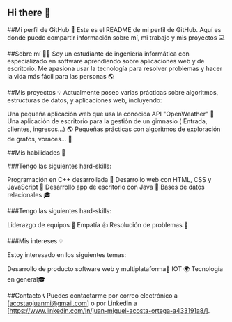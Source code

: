 ## Hi there 👋

##Mi perfil de GitHub 📄
Este es el README de mi perfil de GitHub. Aquí es donde puedo compartir información sobre mí, mi trabajo y mis proyectos 💻

##Sobre mí 👩‍💻
Soy un estudiante de ingeniería informática con especializado en software aprendiendo sobre aplicaciones web y de escritorio. Me apasiona usar la tecnología para resolver problemas y hacer la vida más fácil para las personas 🌎

##Mis proyectos 💡
Actualmente poseo varias prácticas sobre algoritmos, estructuras de datos, y aplicaciones web, incluyendo:

Una pequeña aplicación web que usa la conocida API "OpenWeather" 🌿
Una aplicación de escritorio para la gestión de un gimnasio ( Entrada, clientes, ingresos...) 🌎
Pequeñas prácticas con algoritmos de exploración de grafos, voraces... 🤖

##Mis habilidades 💪

###Tengo las siguientes hard-skills:

Programación en C++ desarrollada 🐍
Desarrollo web con HTML, CSS y JavaScript 📄
Desarrollo app de escritorio con Java 📱
Bases de datos relacionales 🎓

###Tengo las siguientes hard-skills:

Liderazgo de equipos 🫡
Empatía 👍
Resolución de problemas 🧠

###Mis intereses 💡

Estoy interesado en los siguientes temas:

Desarrollo de producto software web y multiplataforma📡
IOT 🌍
Tecnología en general🎓

##Contacto 📞
Puedes contactarme por correo electrónico a [acostaojuanmi@gmail.com] o por Linkedin a [https://www.linkedin.com/in/juan-miguel-acosta-ortega-a433191a8/].
